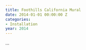 ```yaml
---
title: Foothills California Mural
date: 2014-01-01 00:00:00 Z
categories:
- Installation
year: 2014
---
```


...